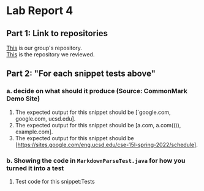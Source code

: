 # Lab Report 4

## Part 1: Link to repositories

[This](https://github.com/kcyy127/markdown-parser) is our group's repository. \
[This](https://github.com/Steven-Hsu1/markdown-parser) is the repository we reviewed.

## Part 2: "For each snippet tests above"

### a. decide on what should it produce (Source: CommonMark Demo Site)

1. The expected output for this snippet should be [\`google.com, google.com, ucsd.edu]. 
2. The expected output for this snippet should be [a.com, a.com(()), example.com].
3. The expected output for this snippet should be [https://sites.google.com/eng.ucsd.edu/cse-15l-spring-2022/schedule].

### b. Showing the code in `MarkdownParseTest.java` for how you turned it into a test

1. Test code for this snippet:Tests
